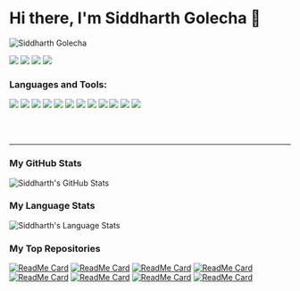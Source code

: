 # Hi there, I'm Siddharth Golecha 👋
<p align="left"> <img src="https://komarev.com/ghpvc/?username=Siddharthgolecha" alt="Siddharth Golecha" /></p>

[<img src="https://img.shields.io/badge/linkedin-%230077B5.svg?&style=for-the-badge&logo=linkedin&logoColor=white" />](https://www.linkedin.com/in/siddharth-golecha/) 
[<img src="https://img.shields.io/badge/instagram-%23E4405F.svg?&style=for-the-badge&logo=instagram&logoColor=white" />](https://www.instagram.com/siddharth.golecha.24/)
[<img src="https://img.shields.io/badge/facebook-%231877F2.svg?&style=for-the-badge&logo=facebook&logoColor=white" />](https://facebook.com/siddharth.golecha.35/)
[<img src = "https://img.shields.io/badge/twitter-%2320A1F1.svg?&style=for-the-badge&logo=twitter&logoColor=white">](https://twitter.com/Always_aStudent/)

### Languages and Tools:

<img src = "https://img.shields.io/badge/python%20-%2314354C.svg?&style=for-the-badge&logo=python&logoColor=white"> <img src = "https://img.shields.io/badge/c++%20-%2300599C.svg?&style=for-the-badge&logo=c%2B%2B&logoColor=white"> <img src = "https://img.shields.io/badge/java-%23ED8B00.svg?&style=for-the-badge&logo=java&logoColor=white"> <img src = "https://img.shields.io/badge/c%20-%2300599C.svg?&style=for-the-badge&logo=c&logoColor=white"> <img src = "https://img.shields.io/badge/mysql-%2300f.svg?&style=for-the-badge&logo=mysql&logoColor=white"> <img src = "https://img.shields.io/badge/Android-3DDC84?logo=android&logoColor=white&style=for-the-badge"> <img src = "https://img.shields.io/badge/html5%20-%23E34F26.svg?&style=for-the-badge&logo=html5&logoColor=white"> <img src = "https://img.shields.io/badge/css3%20-%231572B6.svg?&style=for-the-badge&logo=css3&logoColor=white"> <img src = "https://img.shields.io/badge/unity%20-%23100000.svg?&style=for-the-badge&logo=unity&logoColor=white"> <img src = "https://img.shields.io/badge/kotlin-%230095D5.svg?&style=for-the-badge&logo=kotlin&logoColor=white"> <img src = "https://img.shields.io/badge/javascript%20-%23323330.svg?&style=for-the-badge&logo=javascript&logoColor=%23F7DF1E"> <img src = "https://img.shields.io/badge/c%23%20-%23239120.svg?&style=for-the-badge&logo=c-sharp&logoColor=white">

<br />
<br />

---
<p align="center"> 
  
### My GitHub Stats

  <img alt="Siddharth's GitHub Stats" src="https://github-readme-stats.vercel.app/api?username=Siddharthgolecha&bg_color=45,00d2ff,3a7bd5&title_color=fff&text_color=fff&icon_color=fff&show_icons=true&hide_border=false&count_private=true&show_owner=true" />
  
</p>
<p align="center"> 
  
### My Language Stats

<img alt="Siddharth's Language Stats" src="https://github-readme-stats.vercel.app/api/top-langs/?username=Siddharthgolecha&bg_color=45,00d2ff,3a7bd5&title_color=fff&text_color=fff&icon_color=fff&show_icons=true&hide_border=false&langs_count=10" />

</p>
<p align="center"> 
  
### My Top Repositories

[![ReadMe Card](https://github-readme-stats.vercel.app/api/pin/?username=Siddharthgolecha&repo=CarND-Advanced-Lane-Lines&bg_color=45,00d2ff,3a7bd5&title_color=fff&text_color=fff&icon_color=fff)](https://github.com/Siddharthgolecha/CarND-Advanced-Lane-Lines)
[![ReadMe Card](https://github-readme-stats.vercel.app/api/pin/?username=Siddharthgolecha&repo=Traffic-Sign-Classifier&bg_color=45,00d2ff,3a7bd5&title_color=fff&text_color=fff&icon_color=fff)](https://github.com/Siddharthgolecha/Traffic-Sign-Classifier)
[![ReadMe Card](https://github-readme-stats.vercel.app/api/pin/?username=Siddharthgolecha&repo=Behavioural-Cloning&bg_color=45,00d2ff,3a7bd5&title_color=fff&text_color=fff&icon_color=fff)](https://github.com/Siddharthgolecha/Behavioural-Cloning)
[![ReadMe Card](https://github-readme-stats.vercel.app/api/pin/?username=Siddharthgolecha&repo=CarND-Extended-Kalman-Filter-Project&bg_color=45,00d2ff,3a7bd5&title_color=fff&text_color=fff&icon_color=fff)](https://github.com/Siddharthgolecha/CarND-Extended-Kalman-Filter-Project)
[![ReadMe Card](https://github-readme-stats.vercel.app/api/pin/?username=Siddharthgolecha&repo=Data-Analysis-of-Countries&bg_color=45,00d2ff,3a7bd5&title_color=fff&text_color=fff&icon_color=fff)](https://github.com/Siddharthgolecha/Data-Analysis-of-Countries)
[![ReadMe Card](https://github-readme-stats.vercel.app/api/pin/?username=Siddharthgolecha&repo=Cricket-Scorer-App&bg_color=45,00d2ff,3a7bd5&title_color=fff&text_color=fff&icon_color=fff)](https://github.com/Siddharthgolecha/Cricket-Scorer-App)
[![ReadMe Card](https://github-readme-stats.vercel.app/api/pin/?username=Siddharthgolecha&repo=Quantum-Computing-Projects&bg_color=45,00d2ff,3a7bd5&title_color=fff&text_color=fff&icon_color=fff)](https://github.com/Siddharthgolecha/Quantum-Computing-Projects)
[![ReadMe Card](https://github-readme-stats.vercel.app/api/pin/?username=Siddharthgolecha&repo=Snapz&bg_color=45,00d2ff,3a7bd5&title_color=fff&text_color=fff&icon_color=fff)](https://github.com/Siddharthgolecha/Snapz)

</p>
